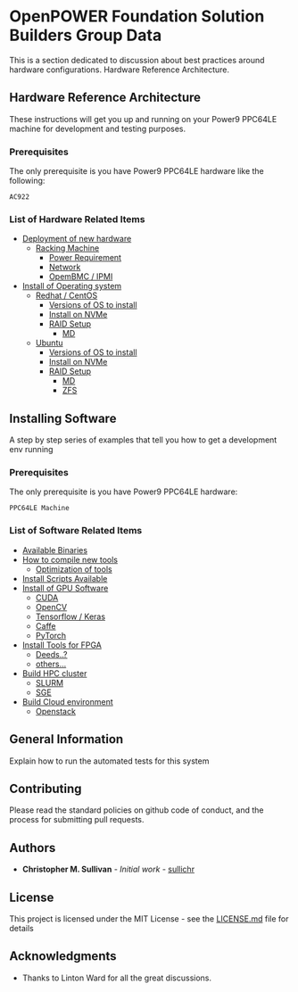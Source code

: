 # OpenPOWER Foundation Solution Builders Group Data
This is a section dedicated to discussion about best practices around hardware configurations.
Hardware Reference Architecture.


## Hardware Reference Architecture
These instructions will get you up and running on your Power9 PPC64LE machine for development and testing purposes. 

### Prerequisites
The only prerequisite is you have Power9 PPC64LE hardware like the following:
```
AC922
```

### List of Hardware Related Items
* [Deployment of new hardware](https://github.com/sullichr/opf_solution_builders_group/blob/master/hardware_information/Deployment-of-new-hardware.md)
    * [Racking Machine](https://github.com/sullichr/opf_solution_builders_group/blob/master/hardware_information/Deployment-of-new-hardware.md#racking-machine)
        * [Power Requirement](https://github.com/sullichr/opf_solution_builders_group/blob/master/hardware_information/Deployment-of-new-hardware.md#racking-machine)
        * [Network](https://github.com/sullichr/opf_solution_builders_group/blob/master/hardware_information/Deployment-of-new-hardware.md#racking-machine)
        * [OpemBMC / IPMI](https://github.com/sullichr/opf_solution_builders_group/blob/master/hardware_information/Deployment-of-new-hardware.md#racking-machine)
* [Install of Operating system](https://github.com/sullichr/opf_solution_builders_group/blob/master/hardware_information/Install-of-operating-system.md)
    * [Redhat / CentOS](https://github.com/sullichr/opf_solution_builders_group/blob/master/hardware_information/Install-of-operating-system.md)
        * [Versions of OS to install](https://github.com/sullichr/opf_solution_builders_group/blob/master/hardware_information/Install-of-operating-system.md)
        * [Install on NVMe](https://github.com/sullichr/opf_solution_builders_group/blob/master/hardware_information/Install-of-operating-system.md)
        * [RAID Setup](https://github.com/sullichr/opf_solution_builders_group/blob/master/hardware_information/Install-of-operating-system.md)
            * [MD](https://github.com/sullichr/opf_solution_builders_group/blob/master/hardware_information/Install-of-operating-system.md)
    * [Ubuntu](https://github.com/sullichr/opf_solution_builders_group/blob/master/hardware_information/Install-of-operating-system.md)
        * [Versions of OS to install](https://github.com/sullichr/opf_solution_builders_group/blob/master/hardware_information/Install-of-operating-system.md)
        * [Install on NVMe](https://github.com/sullichr/opf_solution_builders_group/blob/master/hardware_information/Install-of-operating-system.md)
        * [RAID Setup](https://github.com/sullichr/opf_solution_builders_group/blob/master/hardware_information/Install-of-operating-system.md)
            * [MD](https://github.com/sullichr/opf_solution_builders_group/blob/master/hardware_information/Install-of-operating-system.md)
            * [ZFS](https://github.com/sullichr/opf_solution_builders_group/blob/master/hardware_information/Install-of-operating-system.md)





## Installing Software
A step by step series of examples that tell you how to get a development env running

### Prerequisites
The only prerequisite is you have Power9 PPC64LE hardware:
```
PPC64LE Machine
```
### List of Software Related Items
* [Available Binaries](https://github.com/sullichr/opf_solution_builders_group/blob/master/software_information/Available_Binaries.md)
* [How to compile new tools](https://github.com/sullichr/opf_solution_builders_group/blob/master/software_information/)
    * [Optimization of tools](https://github.com/sullichr/opf_solution_builders_group/blob/master/software_information/)
* [Install Scripts Available](https://github.com/sullichr/opf_solution_builders_group/blob/master/software_information/)
* [Install of GPU Software](https://github.com/sullichr/opf_solution_builders_group/blob/master/software_information/)
    * [CUDA](https://github.com/sullichr/opf_solution_builders_group/blob/master/software_information/)
    * [OpenCV](https://github.com/sullichr/opf_solution_builders_group/blob/master/software_information/)
    * [Tensorflow / Keras](https://github.com/sullichr/opf_solution_builders_group/blob/master/software_information/)
    * [Caffe](https://github.com/sullichr/opf_solution_builders_group/blob/master/software_information/)
    * [PyTorch](https://github.com/sullichr/opf_solution_builders_group/blob/master/software_information/)
* [Install Tools for FPGA](https://github.com/sullichr/opf_solution_builders_group/blob/master/software_information/)
    * [Deeds..?](https://github.com/sullichr/opf_solution_builders_group/blob/master/software_information/)
    * [others...](https://github.com/sullichr/opf_solution_builders_group/blob/master/software_information/)
* [Build HPC cluster](https://github.com/sullichr/opf_solution_builders_group/blob/master/software_information/)
    * [SLURM](https://github.com/sullichr/opf_solution_builders_group/blob/master/software_information/)
    * [SGE](https://github.com/sullichr/opf_solution_builders_group/blob/master/software_information/)
* [Build Cloud environment](https://github.com/sullichr/opf_solution_builders_group/blob/master/software_information/)
    * [Openstack](https://github.com/sullichr/opf_solution_builders_group/blob/master/software_information/)



## General Information

Explain how to run the automated tests for this system

## Contributing

Please read the standard policies on github code of conduct, and the process for submitting pull requests.

## Authors

* **Christopher M. Sullivan** - *Initial work* - [sullichr](https://github.com/sullichr)


## License

This project is licensed under the MIT License - see the [LICENSE.md](LICENSE.md) file for details

## Acknowledgments

* Thanks to Linton Ward for all the great discussions. 


